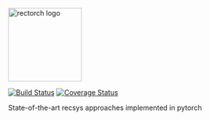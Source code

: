 <img src="./doc/img/logo_400.png" alt="rectorch logo"
	title="rectorch logo" width="150" />

[travis-img]: https://travis-ci.org/makgyver/rectorch.svg?branch=master
[travis-url]: https://travis-ci.org/makgyver/rectorch
[![Build Status][travis-img]][travis-url]
[![Coverage Status](https://coveralls.io/repos/github/makgyver/rectorch/badge.svg?branch=master)](https://coveralls.io/github/makgyver/rectorch?branch=master)

State-of-the-art recsys approaches implemented in pytorch
